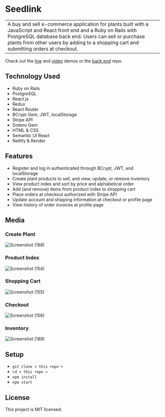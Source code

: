 # Seedlink 
<table>
<tr>
<td>
A buy and sell e-commerce application for plants built with a JavaScript and React front end and a Ruby on Rails with PostgreSQL database back end. Users can sell or purchase plants from other users by adding to a shopping cart and submitting orders at checkout. 
</td>
</tr>
</table>
Check out the <a href="https://seedlink.netlify.app/">live</a> and <a href="https://vimeo.com/923620570/fe65a6381c">video</a> demos or the <a href="https://github.com/ashhhlynn/final-marketplace-api">back end</a> repo.

## Technology Used
- Ruby on Rails
- PostgreSQL
- React.js
- Redux
- React Router
- BCrypt Gem, JWT, localStorage 
- Stripe API
- Dotenv Gem 
- HTML & CSS
- Semantic UI React
- Netlify & Render
  
## Features
- Register and log in authenticated through BCrypt, JWT, and localStorage
- Create plant products to sell, and view, update, or remove inventory
- View product index and sort by price and alphabetical order
- Add (and remove) items from product index to shopping cart
- Place orders at checkout authorized with Stripe API 
- Update account and shipping information at checkout or profile page
- View history of order invoices at profile page 

## Media 

### Create Plant
![Screenshot (188)](https://github.com/ashhhlynn/final-marketplace-frontend/assets/84604278/16f69412-1cc7-4a34-ba65-7c57f120cc55)

### Product Index
![Screenshot (154)](https://github.com/ashhhlynn/final-marketplace-frontend/assets/84604278/2bb955fe-8166-4223-8beb-3c370fb890a9)

### Shopping Cart
![Screenshot (155)](https://github.com/ashhhlynn/final-marketplace-frontend/assets/84604278/3b28bdfa-68c4-4fc9-b720-c4ac64b09730)

### Checkout
![Screenshot (156)](https://github.com/ashhhlynn/final-marketplace-frontend/assets/84604278/b07a916d-24fa-4d23-a6ce-f74a38dd905f)

### Inventory
![Screenshot (189)](https://github.com/ashhhlynn/final-marketplace-frontend/assets/84604278/989edeb1-72a5-4828-962a-d5ba5b7351a2)

## Setup
- ` git clone < this repo > `
- ` cd < this repo > `
- ` npm install `
- ` npm start `

## License
This project is MIT licensed. 

